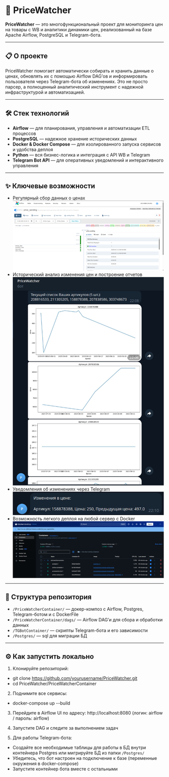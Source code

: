 # 🚀 PriceWatcher

**PriceWatcher** — это многофункциональный проект для мониторинга цен на товары с WB и аналитики динамики цен, реализованный на базе Apache Airflow, PostgreSQL и Telegram-бота.

---

## 📋 О проекте

PriceWatcher помогает автоматически собирать и хранить данные о ценах, обновлять их с помощью Airflow DAG’ов и информировать пользователя через Telegram-бота об изменениях. Это не просто парсер, а полноценный аналитический инструмент с надежной инфраструктурой и автоматизацией.

---

## 🛠️ Стек технологий

- **Airflow** — для планирования, управления и автоматизации ETL процессов  
- **PostgreSQL** — надежное хранение исторических данных   
- **Docker & Docker Compose** — для изолированного запуска сервисов и удобства деплоя  
- **Python** — вся бизнес-логика и интеграция с API WB и Telegram  
- **Telegram Bot API** — для оперативных уведомлений и интерактивного управления  

---

## ✨ Ключевые возможности

- Регулярный сбор данных о ценах 
![Airflow](Screenshot_2.png)
- Исторический анализ изменения цен и построение отчетов  
![TG charts](Screenshot_1.png)
- Уведомления об изменениях через Telegram   
![TG message](Screenshot_3.png)
- Возможность легкого деплоя на любой сервер с Docker  
![Docker](Screenshot_4.png)
---

## 📁 Структура репозитория

- `/PriceWatcherContainer/` — докер-композ с Airflow, Postgres, Telegram-ботом и с DockerFile
- `/PriceWatcherContainer/dags/` — Airflow DAG’и для сбора и обработки данных
- `/TGBotContainer/` — скрипты Telegram-бота и его зависимости  
- `/Postgres/` — sql для миграции БД  

---

## ⚙️ Как запустить локально

1. Клонируйте репозиторий:

- git clone https://github.com/yourusername/PriceWatcher.git
- cd PriceWatcher/PriceWatcherContainer

2. Поднимите все сервисы:

- docker-compose up --build

3. Перейдите в Airflow UI по адресу: http://localhost:8080 (логин: airflow / пароль: airflow)

4. Запустите DAG и следите за выполнением задач

5. Для работы Telegram-бота:

- Создайте все необходимые таблицы для работы в БД внутри контейнера Postgres или мигрируйте БД из папки `/Postgres/`
- Убедитесь, что бот настроен на подключение к базе (переменные окружения в docker-compose)
- Запустите контейнер бота вместе с остальными